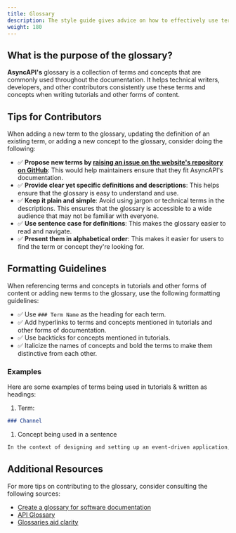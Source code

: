 ```yaml
---
title: Glossary
description: The style guide gives advice on how to effectively use terms and concepts when creating tutorials and other forms of content for AsyncAPI.
weight: 180
---
```

## What is the purpose of the glossary?

**AsyncAPI's** glossary is a collection of terms and concepts that are commonly used throughout the documentation. It helps technical writers, developers, and other contributors consistently use these terms and concepts when writing tutorials and other forms of content.

## Tips for Contributors

When adding a new term to the glossary, updating the definition of an existing term, or adding a new concept to the glossary, consider doing the following:

- ✅ **Propose new terms by [raising an issue on the website's repository on GitHub](https://github.com/asyncapi/website/issues)**: This would help maintainers ensure that they fit AsyncAPI's documentation.
- ✅ **Provide clear yet specific definitions and descriptions**: This helps ensure that the glossary is easy to understand and use.
- ✅ **Keep it plain and simple**: Avoid using jargon or technical terms in the descriptions. This ensures that the glossary is accessible to a wide audience that may not be familiar with everyone.
- ✅ **Use sentence case for definitions**: This makes the glossary easier to read and navigate.
- ✅ **Present them in alphabetical order**: This makes it easier for users to find the term or concept they're looking for.

## Formatting Guidelines

When referencing terms and concepts in tutorials and other forms of content or adding new terms to the glossary, use the following formatting guidelines:

- ✅ Use `### Term Name` as the heading for each term.
- ✅ Add hyperlinks to terms and concepts mentioned in tutorials and other forms of documentation.
- ✅ Use backticks for concepts mentioned in tutorials.
- ✅ Italicize the names of concepts and bold the terms to make them distinctive from each other.

### Examples

Here are some examples of terms being used in tutorials & written as headings:

1. Term:

```md
### Channel
```

1. Concept being used in a sentence

```md
In the context of designing and setting up an event-driven application, servers are responsible for delivering asynchronous messages from the producer to the consumers through the use of {'{'}`**[channel]**(https://www.asyncapi.com/docs/concepts/channel)`{'}'}. 
```

## Additional Resources

For more tips on contributing to the glossary, consider consulting the following sources:

- [Create a glossary for software documentation](https://indoc.pro/documentation-types/glossary/)
- [API Glossary](https://idratherbewriting.com/learnapidoc/docapis_glossary_section.html)
- [Glossaries aid clarity](https://www.techscribe.co.uk/techw/glossaries.htm)
